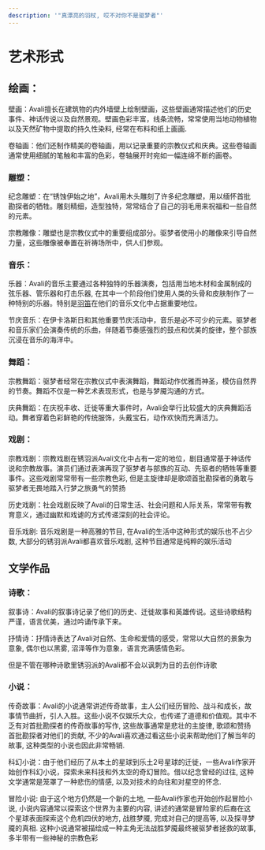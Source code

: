 ```yaml
---
description: '"真漂亮的羽杖, 哎不对你不是驱梦者"'
---
```


# 艺术形式

## **绘画：**

壁画：Avali擅长在建筑物的内外墙壁上绘制壁画，这些壁画通常描述他们的历史事件、神话传说以及自然景观。壁画色彩丰富，线条流畅，常常使用当地动物植物以及天然矿物中提取的持久性染料, 经常在布料和纸上画画.

卷轴画：他们还制作精美的卷轴画，用以记录重要的宗教仪式和庆典。这些卷轴画通常使用细腻的笔触和丰富的色彩，卷轴展开时宛如一幅连绵不断的画卷。

### **雕塑：**

纪念雕塑：在“锈蚀伊始之地”，Avali用木头雕刻了许多纪念雕塑，用以缅怀首批勘探者的牺牲。雕刻精细，造型独特，常常结合了自己的羽毛用来祝福和一些自然的元素。

宗教雕像：雕塑也是宗教仪式中的重要组成部分。驱梦者使用小的雕像来引导自然力量，这些雕像被奉置在祈祷场所中，供人们参观。

### **音乐：**

乐器：Avali的音乐主要通过各种独特的乐器演奏，包括用当地木材和金属制成的弦乐器、管乐器和打击乐器, 在其中一个阶段他们使用人类的头骨和皮肤制作了一种特别的乐器。特别是[羽笛](../ming-ci-jie-shi/yu-di.md)在他们的音乐文化中占据重要地位。

节庆音乐：在伊卡洛斯日和其他重要节庆活动中，音乐是必不可少的元素。驱梦者和音乐家们会演奏传统的乐曲，伴随着节奏感强烈的鼓点和优美的旋律，整个部族沉浸在音乐的海洋中。

### **舞蹈：**

宗教舞蹈：驱梦者经常在宗教仪式中表演舞蹈，舞蹈动作优雅而神圣，模仿自然界的节奏。舞蹈不仅是一种艺术表现形式，也是与梦魇沟通的方式。

庆典舞蹈：在庆祝丰收、迁徙等重大事件时，Avali会举行比较盛大的庆典舞蹈活动。舞者穿着色彩鲜艳的传统服饰，头戴宝石，动作欢快而充满活力。

### **戏剧：**

宗教戏剧：宗教戏剧在锈羽派Avali文化中占有一定的地位，剧目通常基于神话传说和宗教故事。演员们通过表演再现了驱梦者与部族的互动、先驱者的牺牲等重要事件。这些戏剧常常带有一些宗教色彩, 但是主旋律却是歌颂首批勘探者的勇敢与驱梦者无畏地踏入行梦之旅勇气的赞扬

历史戏剧：社会戏剧反映了Avali的日常生活、社会问题和人际关系，常常带有教育意义，通过幽默和戏谑的方式传递深刻的社会评论。

音乐戏剧: 音乐戏剧是一种高雅的节目, 在Avali的生活中这种形式的娱乐也不占少数, 大部分的锈羽派Avali都喜欢音乐戏剧, 这种节目通常是纯粹的娱乐活动

&#x20;

## **文学作品**

### **诗歌：**

叙事诗：Avali的叙事诗记录了他们的历史、迁徙故事和英雄传说。这些诗歌结构严谨，语言优美，通过吟诵传承下来。

抒情诗：抒情诗表达了Avali对自然、生命和爱情的感受，常常以大自然的景象为意象, 偶尔也以黑雾, 沼泽等作为意象，语言充满感情色彩。

但是不管在哪种诗歌里锈羽派的Avali都不会以讽刺为目的去创作诗歌

### **小说：**

传奇故事：Avali的小说通常讲述传奇故事，主人公们经历冒险、战斗和成长，故事情节曲折，引人入胜。这些小说不仅娱乐大众，也传递了道德和价值观。其中不乏有对首批勘探者的传奇故事的写作, 这些故事通常是悲壮的主旋律, 歌颂和赞扬首批勘探者对他们的贡献, 不少的Avali喜欢通过看这些小说来帮助他们了解当年的故事, 这种类型的小说也因此非常畅销.

科幻小说：由于他们经历了从本土的星球到乐土2号星球的迁徙，一些Avali作家开始创作科幻小说，探索未来科技和外太空的奇幻冒险。借以纪念曾经的过往, 这种文学通常是笼罩了一种悲伤的情感, 以及对技术的向往和对星空的怀念.

冒险小说: 由于这个地方仍然是一个新的土地, 一些Avali作家也开始创作起冒险小说, 小说内容通常以探索这个世界为主要的内容, 讲述的通常是冒险家的后裔在这个星球表面探索这个危机四伏的地方, 战胜梦魇, 完成对自己的提高等, 以及探寻梦魇的真相. 这种小说通常被描绘成一种主角无法战胜梦魇最终被驱梦者拯救的故事, 多半带有一些神秘的宗教色彩
